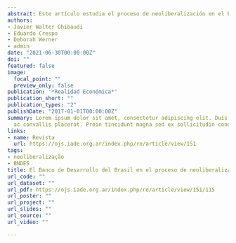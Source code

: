 ```yaml
---
abstract: Este artículo estudia el proceso de neoliberalización en el Brasil teniendo como caso de estudio al Banco Nacional de Desarrollo Económico y social (BNDES) durante el período 2003-2019. Este recorte temporal busca observar la acción del BNDES durante los tres primeros gobiernos del Partido de los Trabajadores (PT) (2003-2014), y sus cambios y permanencias a partir de la ofensiva conservadora que se inició en 2015 hasta 2019, cuando se completó el primer año de gobierno la extrema derecha, antes de la irrupción de la pandemia de COVID-19. La metodología de investigación consistió en el análisis de estadísticas operacionales, de documentos y de entrevistas realizadas en el BNDES. Entre los resultados destacamos cómo entre 2003 y 2014 el BNDES amplió su poder de financiamiento en beneficio de asociaciones entre grandes empresas públicas y privadas en grandes proyectos, situación que denominamos BNDES conglomerador. Por el contrario, entre 2015 y 2019 el Banco fue reducido en su poder de financiamiento, orienta o a gestionar y financiar una nueva rueda de privatizaciones y a promover la creación de instrumentos financieros en el mercado de capitales privado, momento que llamamos BNDES privatizador. Esta tendencia se acentúa con la asunción del gobierno de extrema derecha, en 2019, lo que redujo aún más su capacidad de regulación y financiamiento en vísperas de la pandemia de COVID-19.<br> ISSN:0325-1926
authors:
- Javier Walter Ghibaudi
- Eduardo Crespo
- Deborah Werner
- admin
date: "2021-06-30T00:00:00Z"
doi: ""
featured: false
image:
  focal_point: ""
  preview_only: false
publication: '*Realidad Económica*'
publication_short: ""
publication_types: "2"
publishDate: "2017-01-01T00:00:00Z"
summary: Lorem ipsum dolor sit amet, consectetur adipiscing elit. Duis posuere tellus
  ac convallis placerat. Proin tincidunt magna sed ex sollicitudin condimentum.
links:
- name: Revista
  url: https://ojs.iade.org.ar/index.php/re/article/view/151
tags:
- neoliberalização
- BNDES
title: El Banco de Desarrollo del Brasil en el proceso de neoliberalización reciente (2003-2019)
url_code: ""
url_dataset: ""
url_pdf: https://ojs.iade.org.ar/index.php/re/article/view/151/115
url_poster: ""
url_project: ""
url_slides: ""
url_source: ""
url_video: ""

---
```


